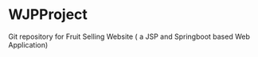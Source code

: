 # WJPProject
Git repository for Fruit Selling Website ( a JSP and  Springboot based Web Application) 
